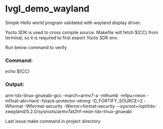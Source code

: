 # lvgl_demo_wayland

Simple Hello world program validated with wayland display driver.

Yocto SDK is used to cross compile source. Makefile will fetch $(CC) from terminal, so it is required to first export Yocto SDK env. 

Run below command to verify

### Command:
echo ${CC}

### Output:
arm-tdx-linux-gnueabi-gcc -march=armv7-a -mthumb -mfpu=neon -mfloat-abi=hard -fstack-protector-strong -D_FORTIFY_SOURCE=2 -Wformat -Wformat-security -Werror=format-security --sysroot=/opt/tdx-xwayland/5.2.0/sysroots/armv7at2hf-neon-tdx-linux-gnueabi

Last issue make command in project directory
